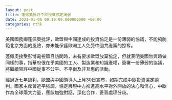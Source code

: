 ```yaml
---
layout: post
title: 蓬佩奧批評中歐投資協定薄弱
date: 2021-01-06 00:19:09.000000000 +08:00
categories: rthk
---
```


美國國務卿蓬佩奧批評，歐盟與中國達成的投資協定是一份薄弱的協議，不能夠防範北京方面的風險，亦未能保護歐洲工人免受中國共產黨的掠奪。

蓬佩奧接受彭博電視節目訪問時，未有要求歐盟放棄協定，但就表明美國無興趣做同樣的事，指華府很在乎美國的工人、製造業和知識產權，簽署一份薄弱的協議，將繼續容許中國從事不公平、不平衡及非互惠的活動。

經過近七年談判，歐盟與中國領導人上月30日宣布，如期完成中歐投資協定談判。國家主席習近平強調，協定展現中方推進高水平對外開放的決心和信心，中歐作為全球兩大力量，應該加強對話，深化合作，妥善處理分歧。
